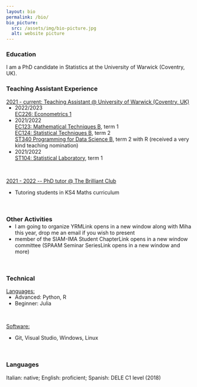 ```yaml
---
layout: bio
permalink: /bio/
bio_picture:
  src: /assets/img/bio-picture.jpg
  alt: website picture
---
```

<h3>Education</h3>
<p>
  I am a PhD candidate in Statistics at the University of Warwick (Coventry, UK).
</p>

<h3>Teaching Assistant Experience</h3>
<p>
  <u> 2021 - current: Teaching Assistant @ University of Warwick (Coventry, UK)</u>
  <ul style="margin-top:-15px;">
    <li> 2022/2023 </li> 
         <a href="https://warwick.ac.uk/fac/soc/economics/current/modules/ec226/">EC226: Econometrics 1</a> 
    <li> 2021/2022 </li> 
         <a href="https://warwick.ac.uk/fac/soc/economics/current/modules/ec123/">EC123: Mathematical Techniques B</a>, term 1 <br />
         <a href="https://warwick.ac.uk/fac/soc/economics/current/modules/ec124">EC124: Statistical Techniques B</a>, term 2 <br />
         <a href="https://warwick.ac.uk/fac/sci/statistics/currentstudents/modules/st3/st340/">ST340 Programming for Data Science B</a>, term 2 with R (received a very kind teaching nomination) 
    <li> 2021/2022 </li> 
         <a href="https://warwick.ac.uk/fac/sci/statistics/currentstudents/modules/st1/st104/">ST104: Statistical Laboratory</a>, term 1 
  </ul><br />

<u>2021 - 2022 -- PhD tutor @ The Brilliant Club</u>
<ul>
  <li> Tutoring students in KS4 Maths curriculum </li> 
</ul><br />  
</p>


<h3>Other Activities</h3>
<p>
  <ul style="margin-top:-15px;">
    <li> I am going to organize YRMLink opens in a new window along with Miha this year, drop me an email if you wish to present </li>
    <li> member of the SIAM-IMA Student ChapterLink opens in a new window committee (SPAAM Seminar SeriesLink opens in a new window and more) </li> 
  </ul><br />
</p>


<h3>Technical</h3>
<p>
  <u> Languages:</u>
  <ul style="margin-top:-15px;">
    <li> Advanced: Python, R </li> 
    <li> Beginner: Julia </li>
  </ul><br />

<u>Software:</u>
<ul>
  <li> Git, Visual Studio, Windows, Linux  </li> 
</ul><br />  
</p>

<h3>Languages</h3>
<p>
  Italian: native; English: proficient; Spanish: DELE C1 level (2018)
</p>

